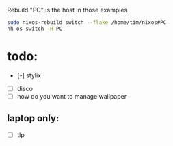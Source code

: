 Rebuild "PC" is the host in those examples
```bash
sudo nixos-rebuild switch --flake /home/tim/nixos#PC
nh os switch -H PC
```

# todo:
- [-] stylix
- [ ] disco
- [ ] how do you want to manage wallpaper
## laptop only:
- [ ] tlp
